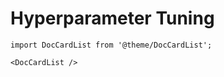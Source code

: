 # Hyperparameter Tuning

```mdx-code-block
import DocCardList from '@theme/DocCardList';

<DocCardList />
```
